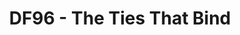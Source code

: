 ---
mission_id: df96
editorsChoice: yes
title: "DF96 - The Ties That Bind"
authors: 
    - "Jason Burton"
    - "Rick Schmidt"
    - "Rich Snodgrass"
    - "Jason Terhune"
date:
filename: "df96.zip"
description: "The Empire is threatening Kyle and his wife Jan, and has kidnapped Kyle's son Dack. Now Kyle must scour the galaxy for information on his son's whereabouts, and find a way to stop the remnants of the Empire."
heroImage: "./df963.png"
levelReplaced:	SECBASE
difficulty: no
bm:	yes
fme: yes
wax: yes
three_do: yes
voc: yes
gmd: no
vue: no
lfd: no
base: "6 new levels from scratch" 
editors: "DFUSE, DF2BMP, CYRA, FMECAD"

---